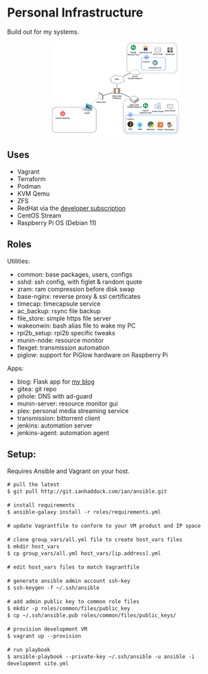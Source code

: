 # Personal Infrastructure
Build out for my systems.

<p align="center">
  <img width="60%" height="auto" src="readme.png">
</p>

## Uses

* Vagrant
* Terraform
* Podman
* KVM Qemu
* ZFS
* RedHat via the [developer subscription][2]
* CentOS Stream
* Raspberry Pi OS (Debian 11)


## Roles

Utilities:
* common: base packages, users, configs
* sshd: ssh config, with figlet & random quote
* zram: ram compression before disk swap
* base-nginx: reverse proxy & ssl certificates
* timecap: timecapsule service
* ac_backup: rsync file backup
* file_store: simple https file server
* wakeonwin: bash alias file to wake my PC
* rpi2b_setup: rpi2b specific tweaks
* munin-node: resource monitor
* flexget: transmission automation
* piglow: support for PiGlow hardware on Raspberry Pi

Apps: 
* blog: Flask app for [my blog][1]
* gitea: git repo
* pihole: DNS with ad-guard
* munin-server: resource monitor gui
* plex: personal media streaming service
* transmission: bittorrent client
* jenkins: automation server
* jenkins-agent: automation agent


## Setup:

Requires Ansible and Vagrant on your host.

```
# pull the latest
$ git pull http://git.ianhaddock.com/ian/ansible.git

# install requirements
$ ansible-galaxy install -r roles/requirements.yml

# update Vagrantfile to conform to your VM product and IP space

# clone group_vars/all.yml file to create host_vars files
$ mkdir host_vars
$ cp group_vars/all.yml host_vars/[ip.address].yml

# edit host_vars files to match Vagrantfile
 
# generate ansible admin account ssh-key
$ ssh-keygen -f ~/.ssh/ansible

# add admin public key to common role files
$ mkdir -p roles/common/files/public_key
$ cp ~/.ssh/ansible.pub roles/common/files/public_keys/

# provision development VM
$ vagrant up --provision

# run playbook 
$ ansible-playbook --private-key ~/.ssh/ansible -u ansible -i development site.yml
 
```

[1]: https://ianhaddock.com
[2]: https://developers.redhat.com/articles/faqs-no-cost-red-hat-enterprise-linux
